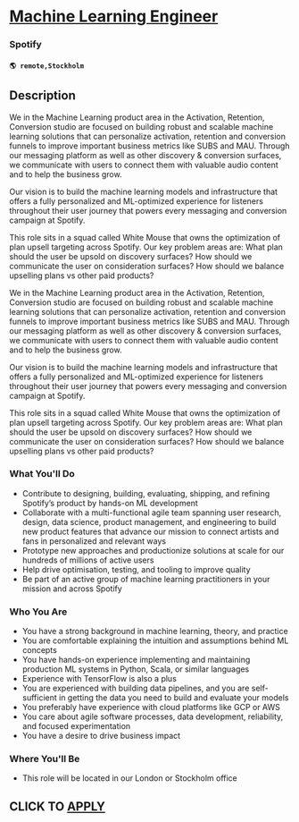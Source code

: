 # [Machine Learning Engineer](https://www.remotewlb.com/apply/machine-learning-engineer-132052)  
### Spotify  
#### `🌎 remote,Stockholm`  

## Description

We in the Machine Learning product area in the Activation, Retention, Conversion studio are focused on building robust and scalable machine learning solutions that can personalize activation, retention and conversion funnels to improve important business metrics like SUBS and MAU. Through our messaging platform as well as other discovery & conversion surfaces, we communicate with users to connect them with valuable audio content and to help the business grow.

  

Our vision is to build the machine learning models and infrastructure that offers a fully personalized and ML-optimized experience for listeners throughout their user journey that powers every messaging and conversion campaign at Spotify.

  

This role sits in a squad called White Mouse that owns the optimization of plan upsell targeting across Spotify. Our key problem areas are: What plan should the user be upsold on discovery surfaces? How should we communicate the user on consideration surfaces? How should we balance upselling plans vs other paid products?

  

We in the Machine Learning product area in the Activation, Retention, Conversion studio are focused on building robust and scalable machine learning solutions that can personalize activation, retention and conversion funnels to improve important business metrics like SUBS and MAU. Through our messaging platform as well as other discovery & conversion surfaces, we communicate with users to connect them with valuable audio content and to help the business grow.

  

Our vision is to build the machine learning models and infrastructure that offers a fully personalized and ML-optimized experience for listeners throughout their user journey that powers every messaging and conversion campaign at Spotify.

  

This role sits in a squad called White Mouse that owns the optimization of plan upsell targeting across Spotify. Our key problem areas are: What plan should the user be upsold on discovery surfaces? How should we communicate the user on consideration surfaces? How should we balance upselling plans vs other paid products?

  

### What You'll Do

* Contribute to designing, building, evaluating, shipping, and refining Spotify’s product by hands-on ML development
* Collaborate with a multi-functional agile team spanning user research, design, data science, product management, and engineering to build new product features that advance our mission to connect artists and fans in personalized and relevant ways
* Prototype new approaches and productionize solutions at scale for our hundreds of millions of active users
* Help drive optimisation, testing, and tooling to improve quality
* Be part of an active group of machine learning practitioners in your mission and across Spotify

  

### Who You Are

* You have a strong background in machine learning, theory, and practice
* You are comfortable explaining the intuition and assumptions behind ML concepts
* You have hands-on experience implementing and maintaining production ML systems in Python, Scala, or similar languages
* Experience with TensorFlow is also a plus
* You are experienced with building data pipelines, and you are self-sufficient in getting the data you need to build and evaluate your models
* You preferably have experience with cloud platforms like GCP or AWS
* You care about agile software processes, data development, reliability, and focused experimentation
* You have a desire to drive business impact

  

### Where You'll Be

* This role will be located in our London or Stockholm office

  

  
## CLICK TO [APPLY](https://www.remotewlb.com/apply/machine-learning-engineer-132052)

